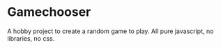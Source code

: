 # Gamechooser
A hobby project to create a random game to play. All pure javascript, no libraries, no css.
